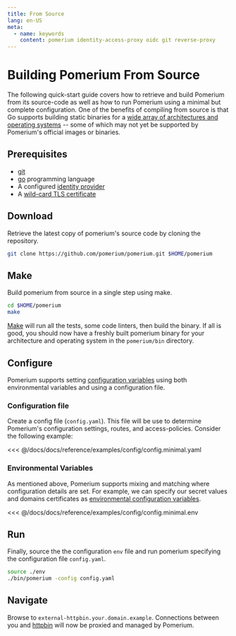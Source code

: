 ```yaml
---
title: From Source
lang: en-US
meta:
  - name: keywords
    content: pomerium identity-access-proxy oidc git reverse-proxy
---
```


# Building Pomerium From Source

The following quick-start guide covers how to retrieve and build Pomerium from its source-code as well as how to run Pomerium using a minimal but complete configuration. One of the benefits of compiling from source is that Go supports building static binaries for a [wide array of architectures and operating systems](https://gist.github.com/asukakenji/f15ba7e588ac42795f421b48b8aede63) -- some of which may not yet be supported by Pomerium's official images or binaries.

## Prerequisites

- [git](https://git-scm.com/)
- [go](https://golang.org/doc/install) programming language
- A configured [identity provider]
- A [wild-card TLS certificate]

## Download

Retrieve the latest copy of pomerium's source code by cloning the repository.

```bash
git clone https://github.com/pomerium/pomerium.git $HOME/pomerium
```

## Make

Build pomerium from source in a single step using make.

```bash
cd $HOME/pomerium
make
```

[Make] will run all the tests, some code linters, then build the binary. If all is good, you should now have a freshly built pomerium binary for your architecture and operating system in the `pomerium/bin` directory.

## Configure

Pomerium supports setting [configuration variables] using both environmental variables and using a configuration file.

### Configuration file

Create a config file (`config.yaml`). This file will be use to determine Pomerium's configuration settings, routes, and access-policies. Consider the following example:

<<< @/docs/docs/reference/examples/config/config.minimal.yaml

### Environmental Variables

As mentioned above, Pomerium supports mixing and matching where configuration details are set. For example, we can specify our secret values and domains certificates as [environmental configuration variables].

<<< @/docs/docs/reference/examples/config/config.minimal.env

## Run

Finally, source the the configuration `env` file and run pomerium specifying the configuration file `config.yaml`.

```bash
source ./env
./bin/pomerium -config config.yaml
```

## Navigate

Browse to `external-httpbin.your.domain.example`. Connections between you and [httpbin] will now be proxied and managed by Pomerium.

[configuration variables]: ../reference/reference.md
[download]: https://github.com/pomerium/pomerium/releases
[environmental configuration variables]: https://12factor.net/config
[httpbin]: https://httpbin.org/
[identity provider]: ../docs/identity-providers/
[make]: https://en.wikipedia.org/wiki/Make_(software)
[wild-card tls certificate]: ../reference/certificates.md
